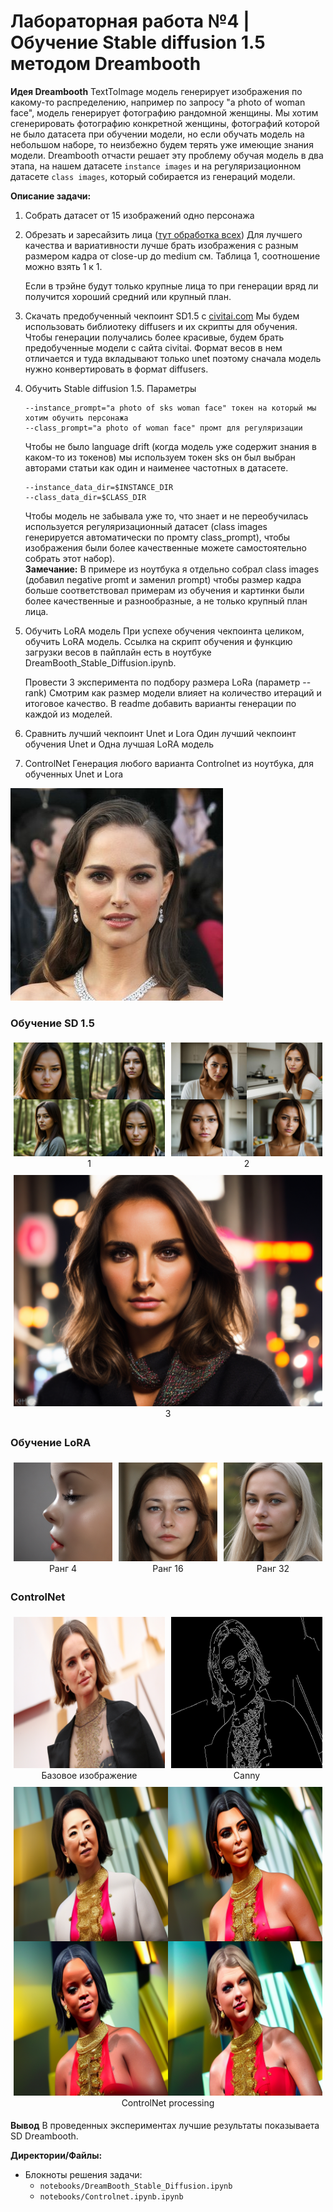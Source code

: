 # Лабораторная работа №4 | Обучение Stable diffusion 1.5 методом Dreambooth

**Идея Dreambooth**
TextToImage модель генерирует изображения по какому-то распределению, например по запросу "a photo of woman face", модель генерирует фотографию рандомной женщины. Мы хотим сгенерировать фотографию конкретной женщины, фотографий которой не было датасета при обучении модели, но если обучать модель на небольшом наборе, то неизбежно будем терять уже имеющие знания модели. Dreambooth отчасти решает эту проблему обучая модель в два этапа, на нашем датасете `instance images` и на регуляризационном датасете `class images`, который собирается из генераций модели.

**Описание задачи:**
1. Собрать датасет от 15 изображений одно персонажа
2. Обрезать и заресайзить лица ([тут обработка всех](https://civitai.com/))
    Для лучшего качества и вариативности лучше брать изображения с  разным размером кадра от close-up до medium см. Таблица 1, соотношение можно взять 1 к 1.

    Если в трэйне будут только крупные лица то при генерации вряд ли получится хороший средний или крупный план.
3. Скачать предобученный чекпоинт SD1.5 с [civitai.com](https://civitai.com/)
    Мы будем использовать библиотеку diffusers и их скрипты для обучения. Чтобы генерации получались более красивые, будем брать предобученные модели с сайта civitai. Формат весов в нем отличается и туда вкладывают только unet поэтому сначала модель нужно конвертировать в формат diffusers.
4. Обучить Stable diffusion 1.5.
    Параметры
    ```
    --instance_prompt="a photo of sks woman face" токен на который мы хотим обучить персонажа
    --class_prompt="a photo of woman face" промт для регуляризации
    ```
    Чтобы не было language drift (когда модель уже содержит знания в каком-то из токенов) мы используем токен sks он был выбран авторами статьи как один и наименее частотных в датасете.
    ```
    --instance_data_dir=$INSTANCE_DIR
    --class_data_dir=$CLASS_DIR
    ```
    Чтобы модель не забывала уже то, что знает и не переобучилась используется регуляризационный датасет (class images генерируется автоматически по промту class_prompt), чтобы изображения были более качественные можете самостоятельно собрать этот набор).
    \
    **Замечание:** В примере из ноутбука я отдельно собрал class images (добавил negative promt и заменил prompt) чтобы размер кадра больше соответствовал примерам из обучения и картинки были более качественные и разнообразные, а не только крупный план лица.

5. Обучить LoRA модель
    При успехе обучения чекпоинта целиком, обучить LoRA модель. Ссылка на скрипт обучения и функцию загрузки весов в пайплайн есть в ноутбуке DreamBooth_Stable_Diffusion.ipynb.

    Провести 3 эксперимента по подбору размера LoRa (параметр --rank) Смотрим как размер модели влияет на количество итераций и итоговое качество. В readme добавить варианты генерации по каждой из моделей.

6. Сравнить лучший чекпоинт Unet и Lora
    Один лучший чекпоинт обучения Unet и Одна лучшая LoRA модель

7. ControlNet
    Генерация любого варианта Controlnet из ноутбука, для обученных Unet и Lora

![](imgs/celebrity.jpg)

### Обучение SD 1.5
<div class="row" style="display: flex;">
  <div class="column" style="display: flex; padding: 5px;">
      <div>
            <img src="imgs/75a7bca9-fb04-4488-8c3e-30d42a66883f.jpg">
            <div style="display: flex; justify-content: center;">1</div>
      </div>
  </div>
  <div class="column" style="display: flex; padding: 5px;">
      <div>
            <img src="imgs/632f03c9-91bd-49c6-8758-a0cad13fb841.jpg">
            <div style="display: flex; justify-content: center;">2</div>
      </div>
  </div>
</div>
<div class="row" style="display: flex;">
 <div class="column" style="display: flex; padding: 5px;">
      <div>
            <img src="imgs/загруженное.png">
            <div style="display: flex; justify-content: center;">3</div>
      </div>
  </div>
</div>


### Обучение LoRA
<div class="row" style="display: flex;">
  <div class="column" style="display: flex; padding: 5px;">
      <div>
            <img src="imgs/rank4.png">
            <div style="display: flex; justify-content: center;">Ранг 4</div>
      </div>
  </div>
  <div class="column" style="display: flex; padding: 5px;">
      <div>
            <img src="imgs/rank16.png">
            <div style="display: flex; justify-content: center;">Ранг 16</div>
      </div>
  </div>
   <div class="column" style="display: flex; padding: 5px;">
      <div>
            <img src="imgs/rank32.png">
            <div style="display: flex; justify-content: center;">Ранг 32</div>
      </div>
  </div>
</div>

### ControlNet

<div class="row" style="display: flex;">
  <div class="column" style="display: flex; padding: 5px;">
      <div>
            <img src="imgs/ControlNetBase.png">
            <div style="display: flex; justify-content: center">Базовое изображение</div>
      </div>
  </div>
  <div class="column" style="display: flex; padding: 5px;">
      <div>
            <img src="imgs/PortmanCanny.png">
            <div style="display: flex; justify-content: center;">Canny</div>
      </div>
  </div>
</div>
<div class="row" style="display: flex;">
    <div class="column" style="display: flex; padding: 5px;">
      <div>
            <img src="imgs/ControlNetProcessing.png">
            <div style="display: flex; justify-content: center;">ControlNet processing</div>
      </div>
  </div>
</div>

**Вывод**
В проведенных экспериментах лучшие результаты показываета SD Dreambooth.


**Директории/Файлы:**
- Блокноты решения задачи:
  - `notebooks/DreamBooth_Stable_Diffusion.ipynb`
  - `notebooks/Controlnet.ipynb.ipynb`